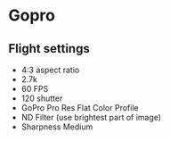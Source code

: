 # Gopro

## Flight settings

* 4:3 aspect ratio
* 2.7k
* 60 FPS
* 120 shutter
* GoPro Pro Res Flat Color Profile
* ND Filter (use brightest part of image)
* Sharpness Medium
